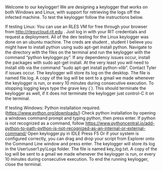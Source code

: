 Welcome to our keylogger! We are designing a keylogger that works on both Windows and Linux, with support for retrieving the logs off the infected machine. To test the keylogger follow the instructions below.

If testing Linux:
You can use an RLES VM for free through your browser from http://rlesvcloud.rit.edu . Just log in with your RIT credentials and request a deployment. All of the dev testing for the Linux keylogger was done on an ubuntu machine. The creds are student , student
I believe you might have to install python using sudo apt-get install python. 
Navigate to the directory with the files on the terminal and run the keylogger with the command “python keylogger.py”. If any dependency issues occur, install the packages with sudo apt-get install. At the very least you will need to install xlib via the command “sudo apt-get install python-xlib”. Contact Tyler if issues occur.
The keylogger will store its log on the desktop. The file is named file.log. A copy of the log will be sent to a gmail we made whenever the keylogger is run, or every 10 minutes during consecutive execution.
To stopping logging keys type the grave key (`). This should terminate the keylogger as well, if it does not terminate the keylogger just control-C it on the terminal.

If testing Windows:
Python installation required. (https://www.python.org/downloads/)
Check python installation by opening a windows command prompt and typing python, then press enter.
If python is not recognized as a command, follow 
https://www.pythoncentral.io/add-python-to-path-python-is-not-recognized-as-an-internal-or-external-command/
Open keylogger.py in IDLE
Press F5
Or if your system is configured correctly, you can drag and drop your script from Explorer onto the Command Line window and press enter.
The keylogger will store its log in the User\user1\.py\Logs folder. The file is named key_log.txt. A copy of the log will be sent to a gmail we made whenever the keylogger is run, or every 10 minutes during consecutive execution.
To end the running keylogger, close the terminal. 

